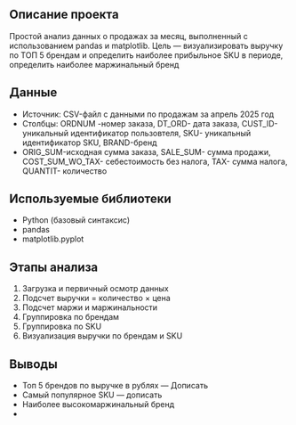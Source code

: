 ## Описание проекта
Простой анализ данных о продажах за месяц, выполненный с использованием pandas и matplotlib. Цель — визуализировать выручку по ТОП 5 брендам и определить наиболее прибыльное SKU в периоде, определить наиболее маржинальный бренд

## Данные
- Источник: CSV-файл с данными по продажам за апрель 2025 год
- Столбцы: ORDNUM -номер заказа,	DT_ORD- дата заказа,	CUST_ID- уникальный идентификатор пользовтеля,	SKU- уникальный идентификатор SKU,	BRAND-бренд
- 	ORIG_SUM-исходная сумма заказа,	SALE_SUM- сумма продажи,	COST_SUM_WO_TAX- себестоимость без налога,	TAX- сумма налога,	QUANTIT- количество


## Используемые библиотеки
- Python (базовый синтаксис)
- pandas
- matplotlib.pyplot

## Этапы анализа
1. Загрузка и первичный осмотр данных
2. Подсчет выручки = количество × цена
3. Подсчет маржи и маржинальности
4. Группировка по брендам
5. Группировка по SKU
6. Визуализация выручки по брендам и SKU

## Выводы
- Топ 5 брендов по выручке в рублях — Дописать
- Самый популярное SKU — дописать
- Наиболее высокомаржинальный бренд
- 
